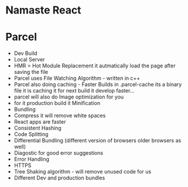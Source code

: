 # Namaste React

# Parcel

- Dev Build
- Local Server
- HMR = Hot Module Replacement it autmatically load the page after saving the file
- Parcel uses File Watching Algorithm - written in c++
- Parcel also doing caching - Faster Builds in .parcel-cache its a binary file it is caching it for next build it develop faster...
- parcel will also do Image optimization for you
- for it production build it Minification
- Bundling
- Compress it will remove white spaces
- React apps are faster
- Consistent Hashing
- Code Splitting
- Differential Bundling (different version of browsers older browsers as well)
- Diagostic for good error suggestions
- Error Handling
- HTTPS
- Tree Shaking algorithm - will remove unused code for us
- Different Dev and production bundles
